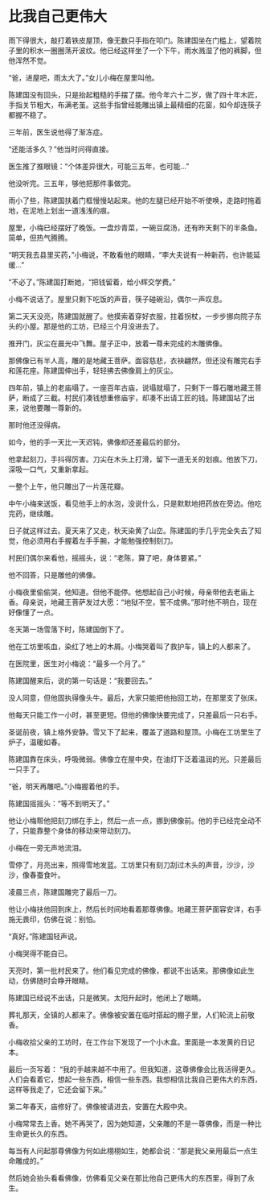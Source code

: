 # 比我自己更伟大

雨下得很大，敲打着铁皮屋顶，像无数只手指在叩门。陈建国坐在门槛上，望着院子里的积水一圈圈荡开波纹。他已经这样坐了一个下午，雨水溅湿了他的裤脚，但他浑然不觉。

“爸，进屋吧，雨太大了。”女儿小梅在屋里叫他。

陈建国没有回头，只是抬起粗糙的手摆了摆。他今年六十二岁，做了四十年木匠，手指关节粗大，布满老茧。这些手指曾经能雕出镇上最精细的花窗，如今却连筷子都握不稳了。

三年前，医生说他得了渐冻症。

“还能活多久？”他当时问得直接。

医生推了推眼镜：“个体差异很大，可能三五年，也可能...”

他没听完。三五年，够他把那件事做完。

雨小了些，陈建国扶着门框慢慢站起来。他的左腿已经开始不听使唤，走路时拖着地，在泥地上划出一道浅浅的痕。

屋里，小梅已经摆好了晚饭。一盘炒青菜，一碗豆腐汤，还有昨天剩下的半条鱼。简单，但热气腾腾。

“明天我去县里买药，”小梅说，不敢看他的眼睛，“李大夫说有一种新药，也许能延缓...”

“不必了。”陈建国打断她，“把钱留着，给小辉交学费。”

小梅不说话了。屋里只剩下吃饭的声音，筷子碰碗沿，偶尔一声叹息。

第二天天没亮，陈建国就醒了。他摸索着穿好衣服，拄着拐杖，一步步挪向院子东头的小屋。那是他的工坊，已经三个月没进去了。

推开门，灰尘在晨光中飞舞。屋子正中，放着一尊未完成的木雕佛像。

那佛像已有半人高，雕的是地藏王菩萨。面容慈悲，衣袂翩然，但还没有雕完右手和莲花座。陈建国伸出手，轻轻拂去佛像肩上的灰尘。

四年前，镇上的老庙塌了。一座百年古庙，说塌就塌了，只剩下一尊石雕地藏王菩萨，断成了三截。村民们凑钱想重修庙宇，却凑不出请工匠的钱。陈建国站了出来，说他要雕一尊新的。

那时他还没得病。

如今，他的手一天比一天迟钝，佛像却还差最后的部分。

他拿起刻刀，手抖得厉害。刀尖在木头上打滑，留下一道无关的划痕。他放下刀，深吸一口气，又重新拿起。

一整个上午，他只雕出了一片莲花瓣。

中午小梅来送饭，看见他手上的水泡，没说什么，只是默默地把药放在旁边。他吃完药，继续雕。

日子就这样过去。夏天来了又走，秋天染黄了山峦。陈建国的手几乎完全失去了知觉，他必须用右手握着左手手腕，才能勉强控制刻刀。

村民们偶尔来看他，摇摇头，说：“老陈，算了吧，身体要紧。”

他不回答，只是雕他的佛像。

小梅夜里偷偷哭，他知道。但他不能停。他想起自己小时候，母亲带他去老庙上香。母亲说，地藏王菩萨发过大愿：“地狱不空，誓不成佛。”那时他不明白，现在好像懂了一点。

冬天第一场雪落下时，陈建国倒下了。

他在工坊里咳血，染红了地上的木屑。小梅哭着叫了救护车，镇上的人都来了。

在医院里，医生对小梅说：“最多一个月了。”

陈建国醒来后，说的第一句话是：“我要回去。”

没人同意，但他固执得像头牛。最后，大家只能把他抬回工坊，在那里支了张床。

他每天只能工作一小时，甚至更短。但他的佛像快要完成了，只差最后一只右手。

圣诞前夜，镇上格外安静。雪又下了起来，覆盖了道路和屋顶。小梅在工坊里生了炉子，温暖如春。

陈建国靠在床头，呼吸微弱。佛像立在屋中央，在油灯下泛着温润的光。只差最后一只手了。

“爸，明天再雕吧。”小梅握着他的手。

陈建国摇摇头：“等不到明天了。”

他让小梅帮他把刻刀绑在手上，然后一点一点，挪到佛像前。他的手已经完全动不了，只能靠整个身体的移动来带动刻刀。

小梅在一旁无声地流泪。

雪停了，月亮出来，照得雪地发蓝。工坊里只有刻刀刮过木头的声音，沙沙，沙沙，像春蚕食叶。

凌晨三点，陈建国雕完了最后一刀。

他让小梅扶他回到床上，然后长时间地看着那尊佛像。地藏王菩萨面容安详，右手施无畏印，仿佛在说：别怕。

“真好。”陈建国轻声说。

小梅哭得不能自已。

天亮时，第一批村民来了。他们看见完成的佛像，都说不出话来。那佛像如此生动，仿佛随时会睁开眼睛。

陈建国已经说不出话，只是微笑。太阳升起时，他闭上了眼睛。

葬礼那天，全镇的人都来了。佛像被安置在临时搭起的棚子里，人们轮流上前敬香。

小梅收拾父亲的工坊时，在工作台下发现了一个小木盒。里面是一本发黄的日记本。

最后一页写着：
“我的手越来越不中用了。但我知道，这尊佛像会比我活得更久。人们会看着它，想起一些东西，相信一些东西。我想相信比我自己更伟大的东西，这样等我走了，它还会留下来。”

第二年春天，庙修好了。佛像被请进去，安置在大殿中央。

小梅常常去上香。她不再哭了，因为她知道，父亲雕的不是一尊佛像，而是一种比生命更长久的东西。

每当有人问起那尊佛像为何如此栩栩如生，她都会说：“那是我父亲用最后一点生命雕成的。”

然后她会抬头看看佛像，仿佛看见父亲在那比他自己更伟大的东西里，得到了永生。